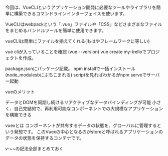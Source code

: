 今回は、VueCLIというアプリケーション開発に必要なツールやライブラリを簡単に構築できるコマンドラインインターフェイスを使います。

VueCLIはwebpackという「.vue」ファイルや「CSS」などさまざまなファイルをまとめるバンドルツールを簡単に使用できます。

vueCLIは簡単にファイルを揃えてくれる(もはやフレームワークに等しい)

vue cliが入っていることを確認
(vue --version)
vue create my-trelloでプロジェクトを作成。

package.jsonにパッケージ記載。
npm installで一括インストール(node_modulesbにぶちこまれる)
scriptを見ればわかるがnpm serveでサーバー起動


vueのメリット

データとDOMを同期し続けるリアクティブなデータバインディングが可能
小さく、自己完結的で、再利用可能なコンポーネントでの大規模なアプリケーションを構築できる


vuexとは
コンポーネントが共有するデータの状態を、グローバルに管理するという発想です。
このVuexの中心となるのがstoreと呼ばれるアプリケーションのデータの状態を保持するコンテナです。


v-~~の記法全部まとめておく
